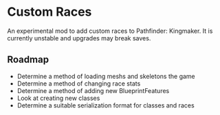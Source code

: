 # Custom Races
An experimental mod to add custom races to Pathfinder: Kingmaker. It is currently unstable and upgrades may break saves.
## Roadmap
* Determine a method of loading meshs and skeletons the game
* Determine a method of changing race stats
* Determine a method of adding new BlueprintFeatures
* Look at creating new classes
* Determine a suitable serialization format for classes and races
